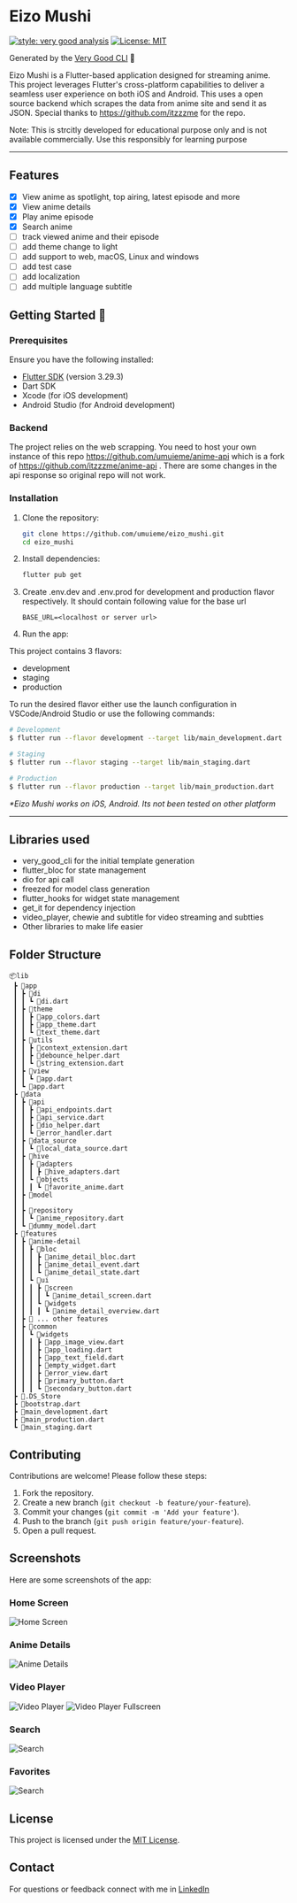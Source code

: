 # Eizo Mushi

[![style: very good analysis][very_good_analysis_badge]][very_good_analysis_link]
[![License: MIT][license_badge]][license_link]

Generated by the [Very Good CLI][very_good_cli_link] 🤖

Eizo Mushi is a Flutter-based application designed for streaming anime. This project leverages Flutter's cross-platform capabilities to deliver a seamless user experience on both iOS and Android. This uses a open source backend which scrapes the data from anime site and send it as JSON. Special thanks to https://github.com/itzzzme for the repo.

Note: This is strcitly developed for educational purpose only and is not available commercially. Use this responsibly for learning purpose

---

## Features

- [x] View anime as spotlight, top airing, latest episode and more
- [x] View anime details
- [x] Play anime episode
- [x] Search anime
- [ ] track viewed anime and their episode
- [ ] add theme change to light
- [ ] add support to web, macOS, Linux and windows
- [ ] add test case
- [ ] add localization
- [ ] add multiple language subtitle

## Getting Started 🚀

### Prerequisites
Ensure you have the following installed:

- [Flutter SDK](https://flutter.dev/docs/get-started/install) (version 3.29.3)
- Dart SDK
- Xcode (for iOS development)
- Android Studio (for Android development)

### Backend

The project relies on the web scrapping. You need to host your own instance of this repo https://github.com/umuieme/anime-api which is a fork of https://github.com/itzzzme/anime-api . There are some changes in the api response so original repo will not work.


### Installation

1. Clone the repository:

   ```bash
   git clone https://github.com/umuieme/eizo_mushi.git
   cd eizo_mushi
   ```

2. Install dependencies:

   ```bash
   flutter pub get
   ```

3. Create .env.dev and .env.prod for development and production flavor respectively. It should contain following value for the base url

    ```
    BASE_URL=<localhost or server url>
    ```

4. Run the app:

This project contains 3 flavors:

- development
- staging
- production

To run the desired flavor either use the launch configuration in VSCode/Android Studio or use the following commands:

```sh
# Development
$ flutter run --flavor development --target lib/main_development.dart

# Staging
$ flutter run --flavor staging --target lib/main_staging.dart

# Production
$ flutter run --flavor production --target lib/main_production.dart
```

_\*Eizo Mushi works on iOS, Android. Its not been tested on other platform_

---

## Libraries used
- very_good_cli for the initial template generation
- flutter_bloc for state management
- dio for api call
- freezed for model class generation
- flutter_hooks for widget state management
- get_it for dependency injection
- video_player, chewie and subtitle for video streaming and subtties
- Other libraries to make life easier
  
## Folder Structure

```
📦lib
 ┣ 📂app
 ┃ ┣ 📂di
 ┃ ┃ ┗ 📜di.dart
 ┃ ┣ 📂theme
 ┃ ┃ ┣ 📜app_colors.dart
 ┃ ┃ ┣ 📜app_theme.dart
 ┃ ┃ ┗ 📜text_theme.dart
 ┃ ┣ 📂utils
 ┃ ┃ ┣ 📜context_extension.dart
 ┃ ┃ ┣ 📜debounce_helper.dart
 ┃ ┃ ┗ 📜string_extension.dart
 ┃ ┣ 📂view
 ┃ ┃ ┗ 📜app.dart
 ┃ ┗ 📜app.dart
 ┣ 📂data
 ┃ ┣ 📂api
 ┃ ┃ ┣ 📜api_endpoints.dart
 ┃ ┃ ┣ 📜api_service.dart
 ┃ ┃ ┣ 📜dio_helper.dart
 ┃ ┃ ┗ 📜error_handler.dart
 ┃ ┣ 📂data_source
 ┃ ┃ ┗ 📜local_data_source.dart
 ┃ ┣ 📂hive
 ┃ ┃ ┣ 📂adapters
 ┃ ┃ ┃ ┣ 📜hive_adapters.dart
 ┃ ┃ ┗ 📂objects
 ┃ ┃ ┃ ┗ 📜favorite_anime.dart
 ┃ ┣ 📂model
 ┃ ┃ 
 ┃ ┣ 📂repository
 ┃ ┃ ┗ 📜anime_repository.dart
 ┃ ┗ 📜dummy_model.dart
 ┣ 📂features
 ┃ ┣ 📂anime-detail
 ┃ ┃ ┣ 📂bloc
 ┃ ┃ ┃ ┣ 📜anime_detail_bloc.dart
 ┃ ┃ ┃ ┣ 📜anime_detail_event.dart
 ┃ ┃ ┃ ┗ 📜anime_detail_state.dart
 ┃ ┃ ┗ 📂ui
 ┃ ┃ ┃ ┣ 📂screen
 ┃ ┃ ┃ ┃ ┗ 📜anime_detail_screen.dart
 ┃ ┃ ┃ ┗ 📂widgets
 ┃ ┃ ┃ ┃ ┗ 📜anime_detail_overview.dart
 ┃ ┣ 📂 ... other features
 ┃ ┣ 📂common
 ┃ ┃ ┗ 📂widgets
 ┃ ┃ ┃ ┣ 📜app_image_view.dart
 ┃ ┃ ┃ ┣ 📜app_loading.dart
 ┃ ┃ ┃ ┣ 📜app_text_field.dart
 ┃ ┃ ┃ ┣ 📜empty_widget.dart
 ┃ ┃ ┃ ┣ 📜error_view.dart
 ┃ ┃ ┃ ┣ 📜primary_button.dart
 ┃ ┃ ┃ ┗ 📜secondary_button.dart
 ┣ 📜.DS_Store
 ┣ 📜bootstrap.dart
 ┣ 📜main_development.dart
 ┣ 📜main_production.dart
 ┗ 📜main_staging.dart
```


## Contributing

Contributions are welcome! Please follow these steps:

1. Fork the repository.
2. Create a new branch (`git checkout -b feature/your-feature`).
3. Commit your changes (`git commit -m 'Add your feature'`).
4. Push to the branch (`git push origin feature/your-feature`).
5. Open a pull request.

## Screenshots
Here are some screenshots of the app:

### Home Screen
![Home Screen](screenshots/home_screen.png)

### Anime Details
![Anime Details](screenshots/anime_details.png)

### Video Player
![Video Player](screenshots/video_player.png)
![Video Player Fullscreen](screenshots/video_player_fullscreen.png)

### Search
![Search](screenshots/search.png)

### Favorites
![Search](screenshots/favorites.png)

## License

This project is licensed under the [MIT License](https://opensource.org/licenses/MIT).

## Contact

For questions or feedback connect with me in [LinkedIn](https://www.linkedin.com/in/umuieme/)

[license_badge]: https://img.shields.io/badge/license-MIT-blue.svg
[license_link]: https://opensource.org/licenses/MIT
[very_good_analysis_badge]: https://img.shields.io/badge/style-very_good_analysis-B22C89.svg
[very_good_analysis_link]: https://pub.dev/packages/very_good_analysis
[very_good_cli_link]: https://github.com/VeryGoodOpenSource/very_good_cli
